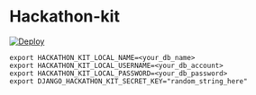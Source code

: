 Hackathon-kit
===========

[![Deploy](https://www.herokucdn.com/deploy/button.sg)](https://heroku.com/deploy)

```
export HACKATHON_KIT_LOCAL_NAME=<your_db_name>
export HACKATHON_KIT_LOCAL_USERNAME=<your_db_account>
export HACKATHON_KIT_LOCAL_PASSWORD=<your_db_password>
export DJANGO_HACKATHON_KIT_SECRET_KEY="random_string_here"
```

